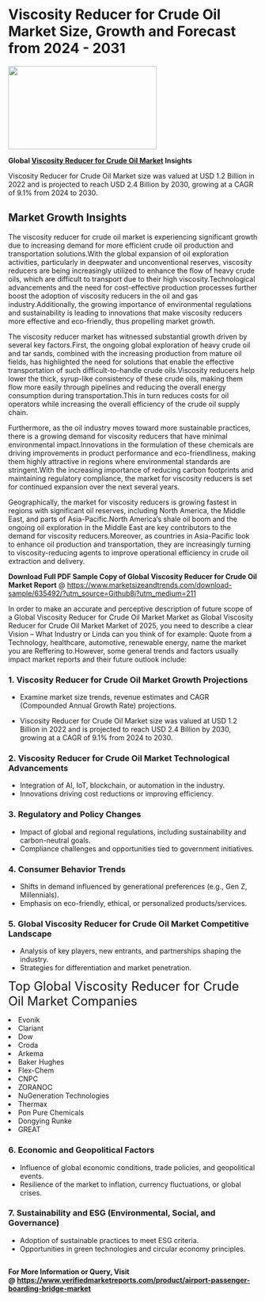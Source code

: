 <H1>Viscosity Reducer for Crude Oil Market Size, Growth and Forecast from 2024 - 2031</H1><img class="aligncenter size-medium wp-image-584254" src="https://thirdeyenews.in/wp-content/uploads/2024/09/Global-Market-Research-300x168.jpeg" alt="" width="300" height="168" /><p><strong>Global&nbsp;<a href="https://www.marketsizeandtrends.com/download-sample/635492/?utm_source=Github8j?utm_medium=211">Viscosity Reducer for Crude Oil Market</a> Insights</strong></p><p>Viscosity Reducer for Crude Oil Market size was valued at USD 1.2 Billion in 2022 and is projected to reach USD 2.4 Billion by 2030, growing at a CAGR of 9.1% from 2024 to 2030.</p><p><h2>Market Growth Insights</h2> <p>The viscosity reducer for crude oil market is experiencing significant growth due to increasing demand for more efficient crude oil production and transportation solutions.With the global expansion of oil exploration activities, particularly in deepwater and unconventional reserves, viscosity reducers are being increasingly utilized to enhance the flow of heavy crude oils, which are difficult to transport due to their high viscosity.Technological advancements and the need for cost-effective production processes further boost the adoption of viscosity reducers in the oil and gas industry.Additionally, the growing importance of environmental regulations and sustainability is leading to innovations that make viscosity reducers more effective and eco-friendly, thus propelling market growth.</p> <p>The viscosity reducer market has witnessed substantial growth driven by several key factors.First, the ongoing global exploration of heavy crude oil and tar sands, combined with the increasing production from mature oil fields, has highlighted the need for solutions that enable the effective transportation of such difficult-to-handle crude oils.Viscosity reducers help lower the thick, syrup-like consistency of these crude oils, making them flow more easily through pipelines and reducing the overall energy consumption during transportation.This in turn reduces costs for oil operators while increasing the overall efficiency of the crude oil supply chain.</p> <p>Furthermore, as the oil industry moves toward more sustainable practices, there is a growing demand for viscosity reducers that have minimal environmental impact.Innovations in the formulation of these chemicals are driving improvements in product performance and eco-friendliness, making them highly attractive in regions where environmental standards are stringent.With the increasing importance of reducing carbon footprints and maintaining regulatory compliance, the market for viscosity reducers is set for continued expansion over the next several years.</p> <p>Geographically, the market for viscosity reducers is growing fastest in regions with significant oil reserves, including North America, the Middle East, and parts of Asia-Pacific.North America’s shale oil boom and the ongoing oil exploration in the Middle East are key contributors to the demand for viscosity reducers.Moreover, as countries in Asia-Pacific look to enhance oil production and transportation, they are increasingly turning to viscosity-reducing agents to improve operational efficiency in crude oil extraction and delivery.</p> <p><span class=""><strong>Download Full PDF Sample Copy of Global Viscosity Reducer for Crude Oil Market Report</strong> @ <a href="https://www.marketsizeandtrends.com/download-sample/635492/?utm_source=Github8j?utm_medium=211" target="_blank">https://www.marketsizeandtrends.com/download-sample/635492/?utm_source=Github8j?utm_medium=211</a></span></p><p>In order to make an accurate and perceptive description of future scope of a Global&nbsp;Viscosity Reducer for Crude Oil Market Market as Global&nbsp;Viscosity Reducer for Crude Oil Market Market of 2025, you need to describe a clear Vision &ndash; What Industry or Linda can you think of for example: Quote from a Technology, healthcare, automotive, renewable energy, name the market you are Reffering to.However, some general trends and factors usually impact market reports and their future outlook include:</p><h3>1.&nbsp;<strong>Viscosity Reducer for Crude Oil Market Growth Projections</strong></h3><ul><li>Examine market size trends, revenue estimates and CAGR (Compounded Annual Growth Rate) projections.</li><li><p>Viscosity Reducer for Crude Oil Market size was valued at USD 1.2 Billion in 2022 and is projected to reach USD 2.4 Billion by 2030, growing at a CAGR of 9.1% from 2024 to 2030.</p></li></ul><h3>2.&nbsp;<strong>Viscosity Reducer for Crude Oil Market Technological Advancements</strong></h3><ul><li>Integration of AI, IoT, blockchain, or automation in the industry.</li><li>Innovations driving cost reductions or improving efficiency.</li></ul><h3>3.&nbsp;<strong>Regulatory and Policy Changes</strong></h3><ul><li>Impact of global and regional regulations, including sustainability and carbon-neutral goals.</li><li>Compliance challenges and opportunities tied to government initiatives.</li></ul><h3>4.&nbsp;<strong>Consumer Behavior Trends</strong></h3><ul><li>Shifts in demand influenced by generational preferences (e.g., Gen Z, Millennials).</li><li>Emphasis on eco-friendly, ethical, or personalized products/services.</li></ul><h3>5.&nbsp;<strong>Global Viscosity Reducer for Crude Oil Market Competitive Landscape</strong></h3><ul><li>Analysis of key players, new entrants, and partnerships shaping the industry.</li><li>Strategies for differentiation and market penetration.</li></ul><p data-pm-slice="1 1 []"><span style="color: inherit; font-family: inherit; font-size: 25px;">Top Global Viscosity Reducer for Crude Oil Market Companies</span></p><div class="" data-test-id=""><p><li>Evonik</li><li> Clariant</li><li> Dow</li><li> Croda</li><li> Arkema</li><li> Baker Hughes</li><li> Flex-Chem</li><li> CNPC</li><li> ZORANOC</li><li> NuGeneration Technologies</li><li> Thermax</li><li> Pon Pure Chemicals</li><li> Dongying Runke</li><li> GREAT</li></p></div><h3>6.&nbsp;<strong>Economic and Geopolitical Factors</strong></h3><ul><li>Influence of global economic conditions, trade policies, and geopolitical events.</li><li>Resilience of the market to inflation, currency fluctuations, or global crises.</li></ul><h3>7.&nbsp;<strong>Sustainability and ESG (Environmental, Social, and Governance)</strong></h3><ul><li>Adoption of sustainable practices to meet ESG criteria.</li><li>Opportunities in green technologies and circular economy principles.</li></ul><h2><strong style="font-size: 14px;">For More Information or Query, Visit @&nbsp;</strong><a style="background-color: #ffffff; font-size: 14px;" href="https://www.marketsizeandtrends.com/report/viscosity-reducer-for-crude-oil-market/" target="_blank">https://www.verifiedmarketreports.com/product/airport-passenger-boarding-bridge-market</a></h2>